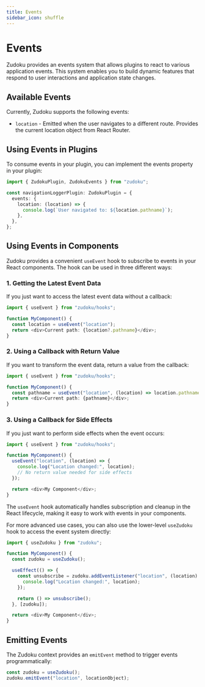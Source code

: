 ```yaml
---
title: Events
sidebar_icon: shuffle
---
```


# Events

Zudoku provides an events system that allows plugins to react to various application events. This system enables you to build dynamic features that respond to user interactions and application state changes.

## Available Events

Currently, Zudoku supports the following events:

- `location` - Emitted when the user navigates to a different route. Provides the current location object from React Router.

## Using Events in Plugins

To consume events in your plugin, you can implement the events property in your plugin:

```typescript
import { ZudokuPlugin, ZudokuEvents } from "zudoku";

const navigationLoggerPlugin: ZudokuPlugin = {
  events: {
    location: (location) => {
      console.log(`User navigated to: ${location.pathname}`);
    },
  },
};
```

## Using Events in Components

Zudoku provides a convenient `useEvent` hook to subscribe to events in your React components. The hook can be used in three different ways:

### 1. Getting the Latest Event Data

If you just want to access the latest event data without a callback:

```typescript
import { useEvent } from "zudoku/hooks";

function MyComponent() {
  const location = useEvent("location");
  return <div>Current path: {location?.pathname}</div>;
}
```

### 2. Using a Callback with Return Value

If you want to transform the event data, return a value from the callback:

```typescript
import { useEvent } from "zudoku/hooks";

function MyComponent() {
  const pathname = useEvent("location", (location) => location.pathname);
  return <div>Current path: {pathname}</div>;
}
```

### 3. Using a Callback for Side Effects

If you just want to perform side effects when the event occurs:

```typescript
import { useEvent } from "zudoku/hooks";

function MyComponent() {
  useEvent("location", (location) => {
    console.log("Location changed:", location);
    // No return value needed for side effects
  });

  return <div>My Component</div>;
}
```

The `useEvent` hook automatically handles subscription and cleanup in the React lifecycle, making it easy to work with events in your components.

For more advanced use cases, you can also use the lower-level `useZudoku` hook to access the event system directly:

```typescript
import { useZudoku } from "zudoku";

function MyComponent() {
  const zudoku = useZudoku();

  useEffect(() => {
    const unsubscribe = zudoku.addEventListener("location", (location) => {
      console.log("Location changed:", location);
    });

    return () => unsubscribe();
  }, [zudoku]);

  return <div>My Component</div>;
}
```

## Emitting Events

The Zudoku context provides an `emitEvent` method to trigger events programmatically:

```typescript
const zudoku = useZudoku();
zudoku.emitEvent("location", locationObject);
```
